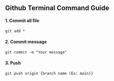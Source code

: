 ## Github Terminal Command Guide
#### 1. Commit all file
    git add *


#### 2. Commit message
    git commit -m "Your message"


#### 3. Push
    git push origin {branch name (Ex: main)}
